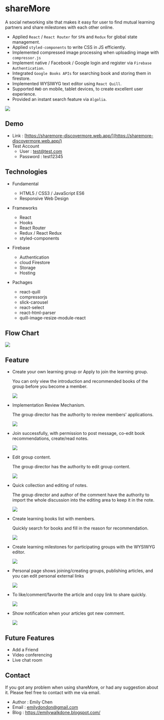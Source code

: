 # shareMore

A social networking site that makes it easy for user to find mutual learning partners and share milestones with each other online.

- Applied `React` / `React Router` for `SPA` and `Redux` for global state management.
- Applied `styled-components` to write CSS in JS efficiently.
- Implemented compressed image processing when uploading image with `compressor.js`
- Implement native / Facebook / Google login and register via `Firebase Authentication`.
- Integrated `Google Books APIs` for searching book and storing them in firestore.
- Implemented WYSIWYG text editor using `React Quill`.
- Supported `RWD` on mobile, tablet devices, to create excellent user experience.
- Provided an instant search feature via `Algolia`.

![](./readMeImage/sharemore.png)

## Demo

- Link : [https://sharemore-discovermore.web.app/](https://sharemore-discovermore.web.app/)
- Test Account
  - User : test@test.com
  - Password : test12345

## Technologies

- Fundamental

  - HTML5 / CSS3 / JavaScript ES6
  - Responsive Web Design

- Frameworks

  - React
  - Hooks
  - React Router
  - Redux / React Redux
  - styled-components

- Firebase

  - Authentication
  - cloud Firestore
  - Storage
  - Hosting

- Pachages
  - react-quill
  - compressorjs
  - slick-carousel
  - react-select
  - react-html-parser
  - quill-image-resize-module-react

## Flow Chart

![](./readMeImage/flowChart.jpg)

## Feature

- Create your own learning group or Apply to join the learning group.

  You can only view the introduction and recommended books of the group before you become a member.

  ![](./readMeImage/joinGroup.gif)

- Implementation Review Mechanism.

  The group director has the authority to review members' applications.

  ![](./readMeImage/verifyMember.gif)

- Join successfully, with permission to post message, co-edit book recommendations, create/read notes.

  ![](./readMeImage/joinSucceed.gif)

- Edit group content.

  The group director has the authority to edit group content.

  ![](./readMeImage/editingFeature.gif)

- Quick collection and editing of notes.

  The group director and author of the comment have the authority to import the whole discussion into the editing area to keep it in the note.

  ![](./readMeImage/noteKeep.gif)

- Create learning books list with members.

  Quickly search for books and fill in the reason for recommendation.

  ![](./readMeImage/searchBook.gif)

- Create learning milestones for participating groups with the WYSIWYG editor.

  ![](./readMeImage/buildMilestone.gif)

- Personal page shows joining/creating groups, publishing articles, and you can edit personal external links

  ![](./readMeImage/personalPage.gif)

- To like/comment/favorite the article and copy link to share quickly.

  ![](./readMeImage/likeNcomment.gif)

- Show notification when your articles got new comment.

  ![](./readMeImage/notifaction.gif)

## Future Features

- Add a Friend
- Video conferencing
- Live chat room

## Contact

If you got any problem when using shareMore, or had any suggestion about it. Please feel free to contact with me via email.

- Author : Emily Chen
- Email : emilydondon@gmail.com
- Blog : https://emilywalkdone.blogspot.com/
